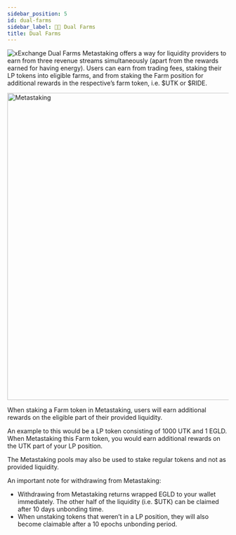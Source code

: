 ```yaml
---
sidebar_position: 5
id: dual-farms
sidebar_label: 🌾🌾 Dual Farms
title: Dual Farms
---
```


[comment]: # (mx-context-auto)
<img src="/docs/features/dual-farms-header_1x.webp" alt="xExchange Dual Farms" />
Metastaking offers a way for liquidity providers to earn from three revenue streams simultaneously (apart from the rewards earned for having energy). Users can earn from trading fees, staking their LP tokens into eligible farms, and from staking the Farm position for additional rewards in the respective’s farm token, i.e. $UTK or $RIDE.

<div style={{ textAlign: 'center' }}>
    <img src="/docs/features/metastaking.png" width="700" alt="Metastaking" />
</div>

When staking a Farm token in Metastaking, users will earn additional rewards on the eligible part of their provided liquidity.

An example to this would be a LP token consisting of 1000 UTK and 1 EGLD. When Metastaking this Farm token, you would earn additional rewards on the UTK part of your LP position.

The Metastaking pools may also be used to stake regular tokens and not as provided liquidity.

An important note for withdrawing from Metastaking:

- Withdrawing from Metastaking returns wrapped EGLD to your wallet immediately. The other half of the liquidity (i.e. $UTK) can be claimed after 10 days unbonding time.
- When unstaking tokens that weren’t in a LP position, they will also become claimable after a 10 epochs unbonding period.
